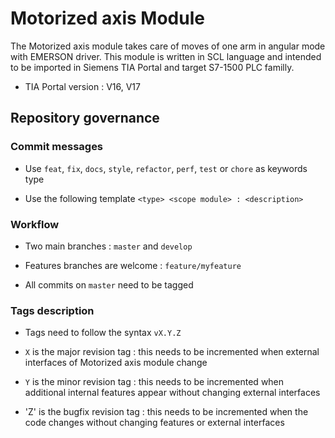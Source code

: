 # Motorized axis Module

The Motorized axis module takes care of moves of one arm in angular mode with EMERSON driver. This module is written in SCL language and intended to be imported in Siemens TIA Portal and target S7-1500 PLC familly.

- TIA Portal version : V16, V17

## Repository governance

### Commit messages

- Use `feat`, `fix`, `docs`, `style`, `refactor`, `perf`, `test` or `chore` as keywords type

- Use the following template `<type> <scope module> : <description>`

### Workflow

- Two main branches : `master` and `develop`

- Features branches are welcome : `feature/myfeature`

- All commits on `master` need to be tagged

### Tags description

- Tags need to follow the syntax `vX.Y.Z`

- `X` is the major revision tag : this needs to be incremented when external interfaces of Motorized axis module change

- `Y` is the minor revision tag : this needs to be incremented when additional internal features appear without changing external interfaces

- 'Z' is the bugfix revision tag : this needs to be incremented when the code changes without changing features or external interfaces


